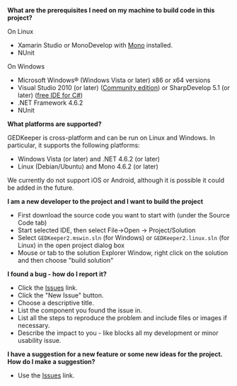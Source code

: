 **What are the prerequisites I need on my machine to build code in this project?**

On Linux
- Xamarin Studio or MonoDevelop with [Mono](http://www.mono-project.com/) installed.
- NUnit

On Windows

- Microsoft Windows® (Windows Vista or later) x86 or x64 versions 
- Visual Studio 2010 (or later) ([Community edition](https://www.visualstudio.com/en/vs/community/))
  or SharpDevelop 5.1 (or later) ([free IDE for C#](http://www.icsharpcode.net/OpenSource/SD/Download/))
- .NET Framework 4.6.2
- NUnit


**What platforms are supported?**

GEDKeeper is cross-platform and can be run on Linux and Windows. 
In particular, it supports the following platforms:

- Windows Vista (or later) and .NET 4.6.2 (or later)
- Linux (Debian/Ubuntu) and Mono 4.6.2 (or later)

We currently do not support iOS or Android, although it is possible it could 
be added in the future. 


**I am a new developer to the project and I want to build the project**

- First download the source code you want to start with (under the Source Code tab)
- Start selected IDE, then select File->Open -> Project/Solution 
- Select `GEDKeeper2.mswin.sln` (for Windows) or `GEDKeeper2.linux.sln` (for Linux) in the open project dialog box
- Mouse or tab to the solution Explorer Window, right click on the solution and then choose "build solution"


**I found a bug - how do I report it?**

- Click the [Issues](https://github.com/serg-norseman/gedkeeper/issues) link.
- Click the "New Issue" button.
- Choose a descriptive title.
- List the component you found the issue in.
- List all the steps to reproduce the problem and include files or images if necessary.
- Describe the impact to you - like blocks all my development or minor usability issue.


**I have a suggestion for a new feature or some new ideas for the project. 
How do I make a suggestion?**

- Use the [Issues](https://github.com/serg-norseman/gedkeeper/issues) link.
